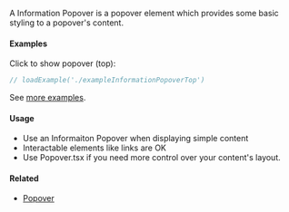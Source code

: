 A Information Popover is a popover element which provides some basic styling to a popover's content.

#### Examples

Click to show popover (top):

```jsx
// loadExample('./exampleInformationPopoverTop')
```

See [more examples](http://ui.zenefits.com/app/stories/?selectedKind=overlays|InformationPopover).

#### Usage

- Use an Informaiton Popover when displaying simple content
- Interactable elements like links are OK
- Use Popover.tsx if you need more control over your content's layout.

#### Related

- [Popover](#!/Popover)

